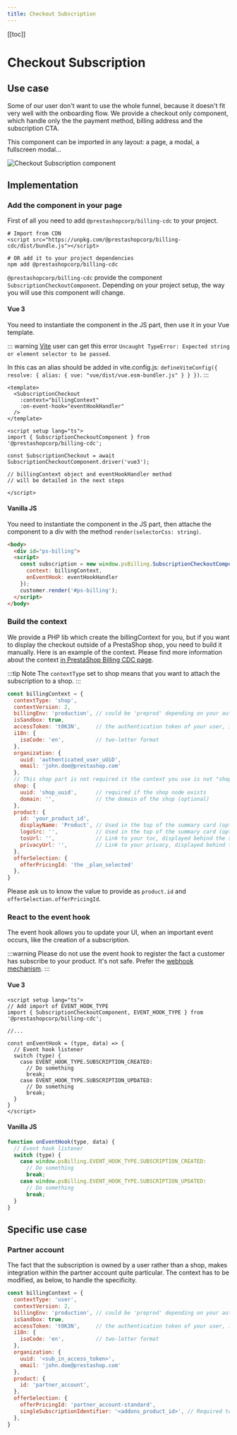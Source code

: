 ```yaml
---
title: Checkout Subscription
---
```


[[toc]]

# Checkout Subscription

## Use case

Some of our user don't want to use the whole funnel, because it doesn't fit very well with the onboarding flow. We provide a checkout only component, which handle only the the payment method, billing address and the subscription CTA.

This component can be imported in any layout: a page, a modal, a fullscreen modal...


![Checkout Subscription component](/assets/images/billing/checkout-subscription.png)

## Implementation

### Add the component in your page

First of all you need to add `@prestashopcorp/billing-cdc` to your project. 

```
# Import from CDN
<script src="https://unpkg.com/@prestashopcorp/billing-cdc/dist/bundle.js"></script>

# OR add it to your project dependencies
npm add @prestashopcorp/billing-cdc
```

`@prestashopcorp/billing-cdc` provide the component `SubscriptionCheckoutComponent`. Depending on your project setup, the way you will use this component will change.

#### Vue 3

You need to instantiate the component in the JS part, then use it in your Vue template.

::: warning
[Vite](https://vitejs.dev/) user can get this error `Uncaught TypeError: Expected string or element selector to be passed`. 

In this cas an alias should be added in vite.config.js: `defineViteConfig({ resolve: { alias: { vue: "vue/dist/vue.esm-bundler.js" } } })`.
:::

```vue
<template>
  <SubscriptionCheckout
    :context="billingContext"
    :on-event-hook="eventHookHandler"
  />
</template>

<script setup lang="ts">
import { SubscriptionCheckoutComponent } from '@prestashopcorp/billing-cdc';

const SubscriptionCheckout = await SubscriptionCheckoutComponent.driver('vue3');

// billingContext object and eventHookHandler method 
// will be detailed in the next steps

</script>
```


#### Vanilla JS

You need to instantiate the component in the JS part, then attache the component to a div with the method `render(selectorCss: string)`.

```html
<body>
  <div id="ps-billing">
  <script>
    const subscription = new window.psBilling.SubscriptionCheckoutComponent({
      context: billingContext,
      onEventHook: eventHookHandler
    });
    customer.render('#ps-billing');
  </script>
</body>
```

### Build the context

We provide a PHP lib which create the billingContext for you, but if you want to display the checkout outside of a PrestaShop shop, you need to build it manually. Here is an example of the context. Please find more information about the context [in PrestaShop Billing CDC page](http://localhost:8080/5-prestashop-billing/6-references/3-billing-cdc/#context).

:::tip Note
The `contextType` set to shop means that you want to attach the subscription to a shop.
:::


```javascript
const billingContext = {
  contextType: 'shop',
  contextVersion: 2,
  billingEnv: 'production', // could be 'preprod' depending on your authentication configuration
  isSandbox: true, 
  accessToken: 't0K3N',     // the authentication token of your user, it should contain the scope "subscription.write"
  i18n: {
    isoCode: 'en',          // two-letter format
  },
  organization: {
    uuid: 'authenticated_user_uUiD',
    email: 'john.doe@prestashop.com'
  },
  // This shop part is not required it the context you use is not "shop"
  shop: {
    uuid: 'shop_uuid',      // required if the shop node exists
    domain: '',             // the domain of the shop (optional)
  },
  product: {
    id: 'your_product_id',
    displayName: 'Product', // Used in the top of the summary card (optional)
    logoSrc: '',            // Used in the top of the summary card (optional)
    tosUrl: '',             // Link to your toc, displayed behind the summary card
    privacyUrl: '',         // Link to your privacy, displayed behind the summary card
  },
  offerSelection: {
    offerPricingId: 'the _plan_selected'
  },
}
```

Please ask us to know the value to provide as `product.id` and `offerSelection.offerPricingId`.

### React to the event hook

The event hook allows you to update your UI, when an important event occurs, like the creation of a subscription.

:::warning 
Please do not use the event hook to register the fact a customer has subscribe to your product. It's not safe. Prefer the [webhook mechanism](../../6-references/1-webhook/).
:::

#### Vue 3

```vue
<script setup lang="ts">
// Add import of EVENT_HOOK_TYPE
import { SubscriptionCheckoutComponent, EVENT_HOOK_TYPE } from '@prestashopcorp/billing-cdc';

//...

const onEventHook = (type, data) => {
  // Event hook listener
  switch (type) {
    case EVENT_HOOK_TYPE.SUBSCRIPTION_CREATED:
      // Do something
      break;
    case EVENT_HOOK_TYPE.SUBSCRIPTION_UPDATED:
      // Do something
      break;
  }
}
</script>
```


#### Vanilla JS


```javascript
function onEventHook(type, data) {
  // Event hook listener
  switch (type) {
    case window.psBilling.EVENT_HOOK_TYPE.SUBSCRIPTION_CREATED:
      // Do something
      break;
    case window.psBilling.EVENT_HOOK_TYPE.SUBSCRIPTION_UPDATED:
      // Do something
      break;
  }
}
```



## Specific use case

### Partner account

The fact that the subscription is owned by a user rather than a shop, makes integration within the partner account quite particular. The context has to be modified, as below, to handle the specificity.

```javascript
const billingContext = {
  contextType: 'user',
  contextVersion: 2,
  billingEnv: 'production', // could be 'preprod' depending on your authentication configuration
  isSandbox: true, 
  accessToken: 't0K3N',     // the authentication token of your user, it should contain the scope "subscription.write"
  i18n: {
    isoCode: 'en',          // two-letter format
  },
  organization: {
    uuid: '<sub_in_access_token>',
    email: 'john.doe@prestashop.com'
  },
  product: {
    id: 'partner_account',
  },
  offerSelection: {
    offerPricingId: 'partner_account-standard',
    singleSubscriptionIdentifier: '<addons_product_id>', // Required to allow multiple subscription for the same billing product
  },
}
```